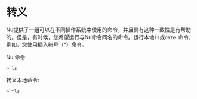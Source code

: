 # 转义

Nu提供了一组可以在不同操作系统中使用的命令，并且具有这种一致性是有帮助的。但是，有时候，您希望运行与Nu命令同名的命令。运行本地`ls`或`date `命令，例如，您使用插入符号（^）命令。

Nu 命令:

```
> ls
```

转义本地命令:

```
> ^ls
```

